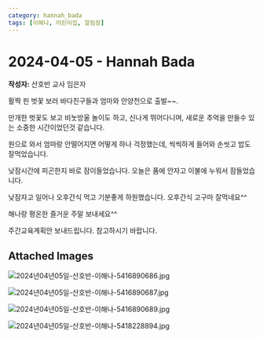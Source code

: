 ```yaml
---
category: hannah_bada
tags: [이해나, 어린이집, 알림장]
---
```


# 2024-04-05 - Hannah Bada

**작성자:** 산호반 교사 임은자  

활짝 핀 벗꽃 보러 바다친구들과 엄마와 안양천으로 출발~~.

만개한 벗꽃도 보고 비눗방울 놀이도 하고, 신나게 뛰어다니며, 새로운 추억을 만들수 있는 소중한 시간이었던것 같습니다.

원으로 와서 엄마랑 안떨어지면 어떻게 하나 걱정했는데, 씩씩하게 들어와 손씻고 밥도 잘먹었습니다.

낮잠시간에 피곤한지 바로 잠이들었습니다. 오늘은 품에 안자고 이불에 누워서 잠들었습니다.

낮잠자고 일어나 오후간식 먹고 기분좋게 하원했습니다. 오후간식 고구마 잘먹네요^^

해나랑 평온한 즐거운 주말 보내세요^^

주간교육계획안 보내드립니다. 참고하시기 바랍니다.

## Attached Images
![2024년04년05일-산호반-이해나-5416890686.jpg](https://feghi.github.io/assets/img/bada_photo/2024년04년05일-산호반-이해나-5416890686.jpg)

![2024년04년05일-산호반-이해나-5416890687.jpg](https://feghi.github.io/assets/img/bada_photo/2024년04년05일-산호반-이해나-5416890687.jpg)

![2024년04년05일-산호반-이해나-5416890689.jpg](https://feghi.github.io/assets/img/bada_photo/2024년04년05일-산호반-이해나-5416890689.jpg)

![2024년04년05일-산호반-이해나-5418228894.jpg](https://feghi.github.io/assets/img/bada_photo/2024년04년05일-산호반-이해나-5418228894.jpg)

